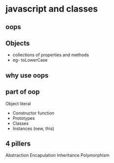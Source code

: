 # javascript and classes

## oops

## Objects
- collections of properties and methods
- eg- toLowerCase

## why use oops

## part of oop
Object literal

- Constructor function
- Prototypes
- Classes
- Instances (new, this)

## 4 pillers
Abstraction
Encapulation
Inheritance
Polymorphism